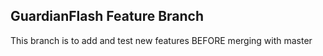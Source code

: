 ## GuardianFlash Feature Branch

This branch is to add and test new features BEFORE merging with master
